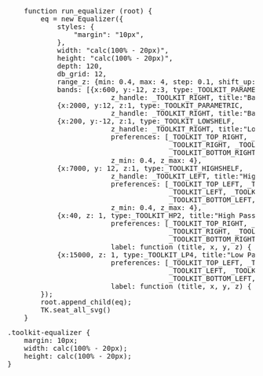 <pre class='javascript prettyprint source'>
    function run_equalizer (root) {
        eq = new Equalizer({
            styles: {
                "margin": "10px",
            },
            width: "calc(100% - 20px)",
            height: "calc(100% - 20px)",
            depth: 120,
            db_grid: 12,
            range_z: {min: 0.4, max: 4, step: 0.1, shift_up: 10, shift_down: 0.2, reverse: true},
            bands: [{x:600, y:-12, z:3, type:_TOOLKIT_PARAMETRIC,
                         z_handle: _TOOLKIT_RIGHT, title:"Band 1", z_min: 0.4, z_max: 4},
            {x:2000, y:12, z:1, type:_TOOLKIT_PARAMETRIC,
                         z_handle: _TOOLKIT_RIGHT, title:"Band 1", z_min: 0.4, z_max: 4},
            {x:200, y:-12, z:1, type:_TOOLKIT_LOWSHELF,
                         z_handle: _TOOLKIT_RIGHT, title:"Low Shelf",
                         preferences: [_TOOLKIT_TOP_RIGHT, _TOOLKIT_TOP, _TOOLKIT_TOP_LEFT,
                                       _TOOLKIT_RIGHT, _TOOLKIT_CENTER, _TOOLKIT_LEFT,
                                       _TOOLKIT_BOTTOM_RIGHT, _TOOLKIT_BOTTOM, _TOOLKIT_BOTTOM_LEFT],
                         z_min: 0.4, z_max: 4},
            {x:7000, y: 12, z:1, type:_TOOLKIT_HIGHSHELF,
                         z_handle: _TOOLKIT_LEFT, title:"High Shelf",
                         preferences: [_TOOLKIT_TOP_LEFT, _TOOLKIT_TOP, _TOOLKIT_TOP_RIGHT,
                                       _TOOLKIT_LEFT, _TOOLKIT_CENTER, _TOOLKIT_RIGHT,
                                       _TOOLKIT_BOTTOM_LEFT, _TOOLKIT_BOTTOM, _TOOLKIT_BOTTOM_RIGHT],
                         z_min: 0.4, z_max: 4},
            {x:40, z: 1, type:_TOOLKIT_HP2, title:"High Pass",
                         preferences: [_TOOLKIT_TOP_RIGHT, _TOOLKIT_TOP, _TOOLKIT_TOP_LEFT,
                                       _TOOLKIT_RIGHT, _TOOLKIT_CENTER, _TOOLKIT_LEFT,
                                       _TOOLKIT_BOTTOM_RIGHT, _TOOLKIT_BOTTOM, _TOOLKIT_BOTTOM_LEFT],
                         label: function (title, x, y, z) { return title + "\n" + TK.sprintf("%.2f", x) + " Hz"; } },
            {x:15000, z: 1, type:_TOOLKIT_LP4, title:"Low Pass",
                         preferences: [_TOOLKIT_TOP_LEFT, _TOOLKIT_TOP, _TOOLKIT_TOP_RIGHT,
                                       _TOOLKIT_LEFT, _TOOLKIT_CENTER, _TOOLKIT_RIGHT,
                                       _TOOLKIT_BOTTOM_LEFT, _TOOLKIT_BOTTOM, _TOOLKIT_BOTTOM_RIGHT],
                         label: function (title, x, y, z) { return title + "\n" + TK.sprintf("%.2f", x) + " Hz"; } }]
        });
        root.append_child(eq);
        TK.seat_all_svg()
    }
</pre>
<pre class='css prettyprint source'>
.toolkit-equalizer {
    margin: 10px;
    width: calc(100% - 20px);
    height: calc(100% - 20px);
}
</pre>

<script> prepare_example(); </script>
